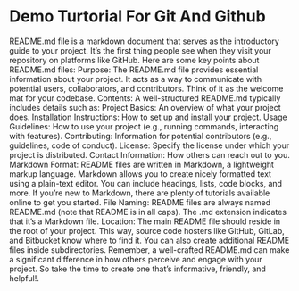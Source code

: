 # Demo Turtorial For Git And Github
  README.md file is a markdown document that serves as the introductory guide to your project. 
  It’s the first thing people see when they visit your repository on platforms like GitHub.
  Here are some key points about README.md files:
  Purpose: The README.md file provides essential information about your project. It acts as a way to communicate with potential users, collaborators, and contributors. Think of it as the welcome mat for your codebase.
  Contents: A well-structured README.md typically includes details such as:
  Project Basics: An overview of what your project does.
  Installation Instructions: How to set up and install your project.
  Usage Guidelines: How to use your project (e.g., running commands, interacting with features).
  Contributing: Information for potential contributors (e.g., guidelines, code of conduct).
  License: Specify the license under which your project is distributed.
  Contact Information: How others can reach out to you.
  Markdown Format: README files are written in Markdown, a lightweight markup language. Markdown allows you to create nicely formatted text using a plain-text editor. You can include headings, lists, code blocks, and more. If you’re new to Markdown, there are plenty of tutorials available online to get you started.
  File Naming: README files are always named README.md (note that README is in all caps). The .md extension indicates that it’s a Markdown file.
  Location: The main README file should reside in the root of your project. This way, source code hosters like GitHub, GitLab, and Bitbucket know where to find it. You can also create additional README files inside subdirectories.
  Remember, a well-crafted README.md can make a significant difference in how others perceive and engage with your project. So take the time to create one that’s informative, friendly, and helpful!.
